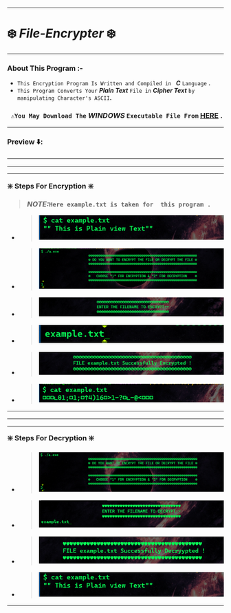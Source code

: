 <hr>

# ❄️ _**File-Encrypter**_ ❄️

<hr><h3>About This Program :-</h3>

- `This Encryption Program Is Written and Compiled in ` _**C**_ `Language` **.**
- `This Program Converts Your` _**Plain Text**_ `File in` _**Cipher Text**_ `by manipulating Character's ASCII`**.**
### ` ⚠️You May Download The` _**WINDOWS**_ `Executable File From` [HERE](https://github.com/nazar-ansari/File-Encrypter/raw/main/Executable.exe) **.**
 <hr>
 <h3>Preview ⬇️:<h3>

<hr><hr><hr>

 ❇️ **Steps For Encryption** ❇️
 
>_**NOTE:**_`Here example.txt is taken for  this program .` <br>

 * > ![step1](./src/png/img1.png)
 * > ![step2](./src/png/img2.png)
 * > ![step3](./src/png/img3.png)
 * > ![step4](./src/png/img4.png)
 * > ![step5](./src/png/img5.png)
 * > ![step6](./src/png/img6.png)
  
<hr><hr><hr>

❇️ **Steps For Decryption** ❇️
 * > ![step7](./src/png/img7.png)
 * > ![step8](./src/png/img8.png)
 * > ![step9](./src/png/img9.png)
 * > ![step10](./src/png/img1.png)

<hr>
